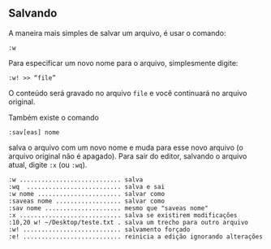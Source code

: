Salvando
--------

A maneira mais simples de salvar um arquivo, é usar o comando:
```
:w
```
Para especificar um novo nome para o arquivo, simplesmente digite:
```
:w! >> “file”
```
O conteúdo será gravado no arquivo `file` e você continuará
no arquivo original.

Também existe o comando
```
:sav[eas] nome
```
salva o arquivo com um novo nome e muda para esse novo arquivo (o
arquivo original não é apagado). Para sair do editor, salvando o arquivo
atual, digite `:x` (ou `:wq`).
```
:w ............................ salva
:wq  .......................... salva e sai
:w nome ....................... salvar como
:saveas nome .................. salvar como
:sav nome ..................... mesmo que "saveas nome"
:x ............................ salva se existirem modificações
:10,20 w! ~/Desktop/teste.txt . salva um trecho para outro arquivo
:w! ........................... salvamento forçado
:e! ........................... reinicia a edição ignorando alterações
```
